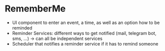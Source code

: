 # RememberMe

- UI component to enter an event, a time, as well as an option how to be reminded
- Reminder Services: different ways to get notified (mail, telegram bot, sms, …) -> can all be independent services
- Scheduler that notifies a reminder service if it has to remind someone
